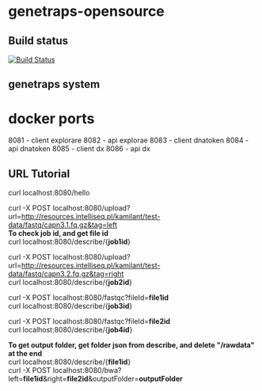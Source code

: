 # genetraps-opensource

## Build status
[![Build Status](https://travis-ci.org/marpiech/genetraps-opensource.svg?branch=master)](https://travis-ci.org/marpiech/genetraps-opensource)

## genetraps system
# docker ports
8081 - client explorare
8082 - api explorae
8083 - client dnatoken
8084 - api dnatoken
8085 - client dx
8086 - api dx

## URL Tutorial

curl localhost:8080/hello

curl -X POST localhost:8080/upload?url=http://resources.intelliseq.pl/kamilant/test-data/fastq/capn3.1.fq.gz&tag=left \
**To check job id, and get file id** \
curl localhost:8080/describe/{**job1id**}

curl -X POST localhost:8080/upload?url=http://resources.intelliseq.pl/kamilant/test-data/fastq/capn3.2.fq.gz&tag=right \
curl localhost:8080/describe/{**job2id**}

curl -X POST localhost:8080/fastqc?fileId=**file1id** \
curl localhost:8080/describe/{**job3id**}

curl -X POST localhost:8080/fastqc?fileId=**file2id** \
curl localhost:8080/describe/{**job4id**}

**To get output folder, get folder json from describe, and delete "/rawdata" at the end** \
curl localhost:8080/describe/{**file1id**} \
curl -X POST localhost:8080/bwa?left=**file1id**&right=**file2id**&outputFolder=**outputFolder**
